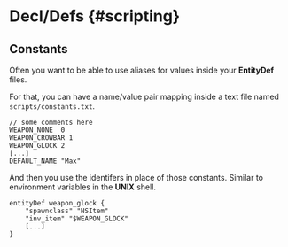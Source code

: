 # Decl/Defs {#scripting}

## Constants

Often you want to be able to use aliases for values inside your **EntityDef** files.

For that, you can have a name/value pair mapping inside a text file named `scripts/constants.txt`.

```
// some comments here
WEAPON_NONE	 0
WEAPON_CROWBAR 1
WEAPON_GLOCK 2
[...]
DEFAULT_NAME "Max"
```

And then you use the identifers in place of those constants. Similar to environment variables in the **UNIX** shell.

```
entityDef weapon_glock {
	"spawnclass" "NSItem"
	"inv_item" "$WEAPON_GLOCK"
	[...]
}
```
